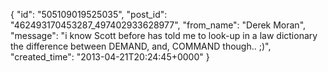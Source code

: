  {
   "id": "505109019525035",
   "post_id": "462493170453287_497402933628977",
   "from_name": "Derek Moran",
   "message": "i know Scott before has told me to look-up in a law dictionary the difference between DEMAND, and, COMMAND though.. ;)",
   "created_time": "2013-04-21T20:24:45+0000"
 }
